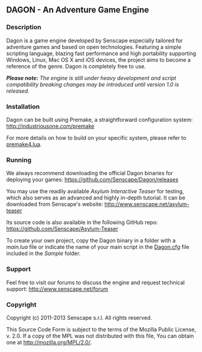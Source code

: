 ## DAGON - An Adventure Game Engine

### Description

Dagon is a game engine developed by Senscape especially tailored for adventure
games and based on open technologies. Featuring a simple scripting language,
blazing fast performance and high portability supporting Windows, Linux, Mac
OS X and iOS devices, the project aims to become a reference of the genre. Dagon
is completely free to use.

_**Please note:** The engine is still under heavy development and script
compatibility breaking changes may be introduced until version 1.0 is released._

### Installation

Dagon can be built using Premake, a straightforward configuration system:
http://industriousone.com/premake

For more details on how to build on your specific system, please refer to
[premake4.lua](premake4.lua).

### Running

We always recommend downloading the official Dagon binaries for deploying your
games: 
https://github.com/Senscape/Dagon/releases

You may use the readily available _Asylum Interactive Teaser_ for testing, which also serves as an advanced and highly in-depth tutorial. It can be downloaded
from Senscape's website:
http://www.senscape.net/asylum-teaser

Its source code is also available in the following GitHub repo:
https://github.com/Senscape/Asylum-Teaser

To create your own project, copy the Dagon binary in a folder with a _main.lua_
file or indicate the name of your main script in the [Dagon.cfg](Dagon.cfg) file
included in the _Sample_ folder.

### Support

Feel free to visit our forums to discuss the engine and request technical
support:
http://www.senscape.net/forum

### Copyright

Copyright (c) 2011-2013 Senscape s.r.l.
All rights reserved.

This Source Code Form is subject to the terms of the Mozilla Public License, v.
2.0. If a copy of the MPL was not distributed with this file, You can obtain one
at http://mozilla.org/MPL/2.0/.
